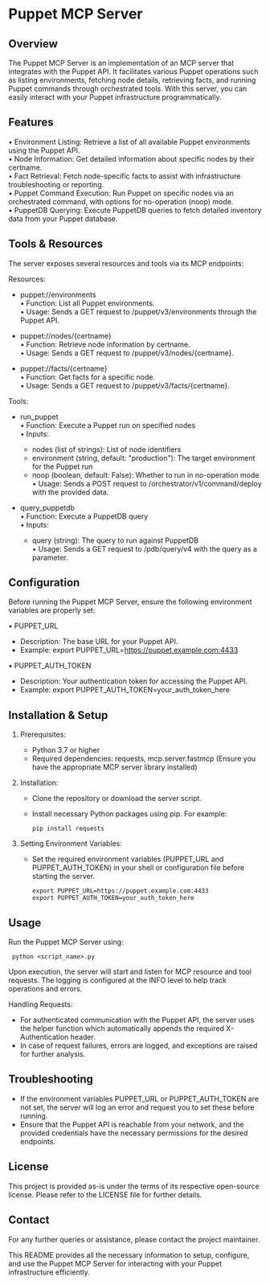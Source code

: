 Puppet MCP Server
==================

Overview
--------
The Puppet MCP Server is an implementation of an MCP server that integrates with the Puppet API. It facilitates various Puppet operations such as listing environments, fetching node details, retrieving facts, and running Puppet commands through orchestrated tools. With this server, you can easily interact with your Puppet infrastructure programmatically.

Features
--------
• Environment Listing: Retrieve a list of all available Puppet environments using the Puppet API.  
• Node Information: Get detailed information about specific nodes by their certname.  
• Fact Retrieval: Fetch node-specific facts to assist with infrastructure troubleshooting or reporting.  
• Puppet Command Execution: Run Puppet on specific nodes via an orchestrated command, with options for no-operation (noop) mode.  
• PuppetDB Querying: Execute PuppetDB queries to fetch detailed inventory data from your Puppet database.  

Tools & Resources
-----------------
The server exposes several resources and tools via its MCP endpoints:

Resources:
- puppet://environments  
  • Function: List all Puppet environments.  
  • Usage: Sends a GET request to /puppet/v3/environments through the Puppet API.

- puppet://nodes/{certname}  
  • Function: Retrieve node information by certname.  
  • Usage: Sends a GET request to /puppet/v3/nodes/{certname}.

- puppet://facts/{certname}  
  • Function: Get facts for a specific node.  
  • Usage: Sends a GET request to /puppet/v3/facts/{certname}.

Tools:
- run_puppet  
  • Function: Execute a Puppet run on specified nodes  
  • Inputs:  
    - nodes (list of strings): List of node identifiers  
    - environment (string, default: "production"): The target environment for the Puppet run  
    - noop (boolean, default: False): Whether to run in no-operation mode  
  • Usage: Sends a POST request to /orchestrator/v1/command/deploy with the provided data.

- query_puppetdb  
  • Function: Execute a PuppetDB query  
  • Inputs:  
    - query (string): The query to run against PuppetDB  
  • Usage: Sends a GET request to /pdb/query/v4 with the query as a parameter.

Configuration
-------------
Before running the Puppet MCP Server, ensure the following environment variables are properly set:

• PUPPET_URL  
  - Description: The base URL for your Puppet API.  
  - Example: export PUPPET_URL=https://puppet.example.com:4433

• PUPPET_AUTH_TOKEN  
  - Description: Your authentication token for accessing the Puppet API.  
  - Example: export PUPPET_AUTH_TOKEN=your_auth_token_here

Installation & Setup
----------------------
1. Prerequisites:
   - Python 3.7 or higher
   - Required dependencies: requests, mcp.server.fastmcp (Ensure you have the appropriate MCP server library installed)

2. Installation:
   - Clone the repository or download the server script.
   - Install necessary Python packages using pip. For example:
     
         pip install requests

3. Setting Environment Variables:
   - Set the required environment variables (PUPPET_URL and PUPPET_AUTH_TOKEN) in your shell or configuration file before starting the server.
   
         export PUPPET_URL=https://puppet.example.com:4433
         export PUPPET_AUTH_TOKEN=your_auth_token_here

Usage
-----
Run the Puppet MCP Server using:
     
     python <script_name>.py

Upon execution, the server will start and listen for MCP resource and tool requests. The logging is configured at the INFO level to help track operations and errors.

Handling Requests:
- For authenticated communication with the Puppet API, the server uses the helper function which automatically appends the required X-Authentication header.
- In case of request failures, errors are logged, and exceptions are raised for further analysis.

Troubleshooting
---------------
- If the environment variables PUPPET_URL or PUPPET_AUTH_TOKEN are not set, the server will log an error and request you to set these before running.
- Ensure that the Puppet API is reachable from your network, and the provided credentials have the necessary permissions for the desired endpoints.

License
-------
This project is provided as-is under the terms of its respective open-source license. Please refer to the LICENSE file for further details.

Contact
-------
For any further queries or assistance, please contact the project maintainer.

This README provides all the necessary information to setup, configure, and use the Puppet MCP Server for interacting with your Puppet infrastructure efficiently.